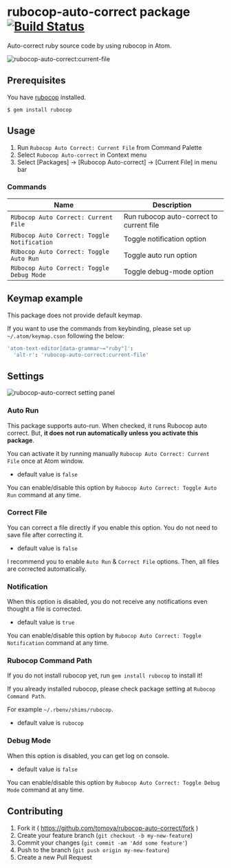 # rubocop-auto-correct package [![Build Status](https://travis-ci.org/tomoya/rubocop-auto-correct.svg?branch=master)](https://travis-ci.org/tomoya/rubocop-auto-correct)

Auto-correct ruby source code by using rubocop in Atom.

![rubocop-auto-correct:current-file](https://cloud.githubusercontent.com/assets/18009/8393555/a35f1530-1d4f-11e5-9a5f-089927e54f38.gif)

## Prerequisites

You have [rubocop](https://github.com/bbatsov/rubocop) installed.

    $ gem install rubocop

## Usage

1. Run `Rubocop Auto Correct: Current File` from Command Palette
2. Select `Rubocop Auto-correct` in Context menu
3. Select [Packages] -> [Rubocop Auto-correct] -> [Current File] in menu bar

### Commands

| Name | Description |
| ---- | ----------- |
| `RUbocop Auto Correct: Current File` | Run rubocop auto-correct to current file |
| `RUbocop Auto Correct: Toggle Notification` | Toggle notification option |
| `RUbocop Auto Correct: Toggle Auto Run` | Toggle auto run option |
| `RUbocop Auto Correct: Toggle Debug Mode` | Toggle debug-mode option |

## Keymap example

This package does not provide default keymap.

If you want to use the commands from keybinding, please set up `~/.atom/keymap.cson` following the below:

```coffee
'atom-text-editor[data-grammar~="ruby"]':
  'alt-r': 'rubocop-auto-correct:current-file'
```

## Settings

![rubocop-auto-correct setting panel](https://cloud.githubusercontent.com/assets/18009/12009029/a5a30586-aca1-11e5-9bf8-883418341057.png)

### Auto Run

This package supports auto-run. When checked, it runs Rubocop auto correct. But, **it does not run automatically unless you activate this package**.

You can activate it by running manually `Rubocop Auto Correct: Current File` once at Atom window.

- default value is `false`

You can enable/disable this option by `Rubocop Auto Correct: Toggle Auto Run` command at any time.

### Correct File

You can correct a file directly if you enable this option. You do not need to save file after correcting it.

- default value is `false`

I recommend you to enable `Auto Run` & `Correct File` options. Then, all files are corrected automatically.

### Notification

When this option is disabled, you do not receive any notifications even thought a file is corrected.

- default value is `true`

You can enable/disable this option by `Rubocop Auto Correct: Toggle Notification` command at any time.

### Rubocop Command Path

If you do not install rubocop yet, run `gem install rubocop` to install it!

If you already installed rubocop, please check package setting at `Rubocop Command Path`.

For example `~/.rbenv/shims/rubocop`.

- default value is `rubocop`

### Debug Mode

When this option is disabled, you can get log on console.

- default value is `false`

You can enable/disable this option by `Rubocop Auto Correct: Toggle Debug Mode` command at any time.

## Contributing

1. Fork it ( https://github.com/tomoya/rubocop-auto-correct/fork )
2. Create your feature branch (`git checkout -b my-new-feature`)
3. Commit your changes (`git commit -am 'Add some feature'`)
4. Push to the branch (`git push origin my-new-feature`)
5. Create a new Pull Request
